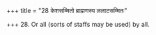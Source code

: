 +++
title = "28 केशसम्मितो ब्राह्मणस्य ललाटसम्मितः"

+++
28. Or all (sorts of staffs may be used) by all.
